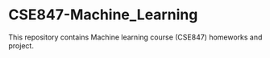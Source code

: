 # CSE847-Machine_Learning

This repository contains Machine learning course (CSE847) homeworks and project.
